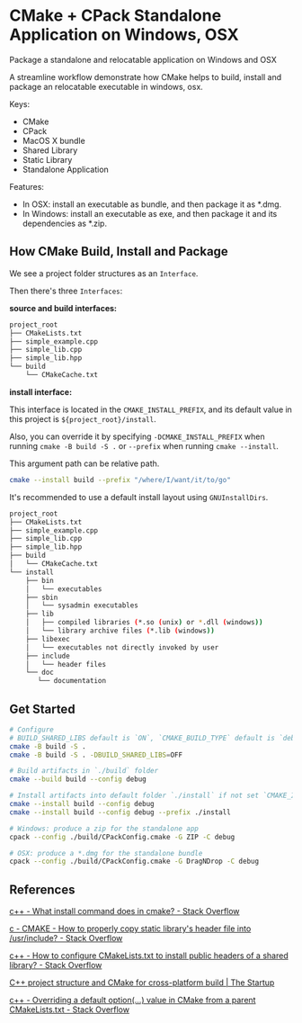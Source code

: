 # CMake + CPack Standalone Application on Windows, OSX

Package a standalone and relocatable application on Windows and OSX

A streamline workflow demonstrate how CMake helps to build, install and package an relocatable executable in windows, osx.

Keys:

- CMake
- CPack
- MacOS X bundle
- Shared Library
- Static Library
- Standalone Application

Features:

- In OSX: install an executable as bundle, and then package it as *.dmg.
- In Windows: install an executable as exe, and then package it and its dependencies as *.zip.

## How CMake Build, Install and Package

We see a project folder structures as an `Interface`.

Then there's three `Interfaces`:

**source and build interfaces:**

```sh
project_root
├── CMakeLists.txt
├── simple_example.cpp
├── simple_lib.cpp
├── simple_lib.hpp
└── build
    └── CMakeCache.txt
```

**install interface:**

This interface is located in the `CMAKE_INSTALL_PREFIX`, and its default value in this project is  `${project_root}/install`.

Also, you can override it by specifying `-DCMAKE_INSTALL_PREFIX` when running `cmake -B build -S .` or `--prefix` when running `cmake --install`.

This argument path can be relative path.

```sh
cmake --install build --prefix "/where/I/want/it/to/go"
```

It's recommended to use a default install layout using `GNUInstallDirs`.

```sh
project_root
├── CMakeLists.txt
├── simple_example.cpp
├── simple_lib.cpp
├── simple_lib.hpp
├── build
│   └── CMakeCache.txt
└── install
    ├── bin
    │   └── executables
    ├── sbin
    │   └── sysadmin executables
    ├── lib
    │   ├── compiled libraries (*.so (unix) or *.dll (windows))
    │   └── library archive files (*.lib (windows))
    ├── libexec
    │   └── executables not directly invoked by user
    ├── include
    │   └── header files
    └── doc
       └── documentation
```

## Get Started

```sh
# Configure
# BUILD_SHARED_LIBS default is `ON`, `CMAKE_BUILD_TYPE` default is `debug`
cmake -B build -S .
cmake -B build -S . -DBUILD_SHARED_LIBS=OFF

# Build artifacts in `./build` folder
cmake --build build --config debug

# Install artifacts into default folder `./install` if not set `CMAKE_INSTALL_PREFIX`
cmake --install build --config debug
cmake --install build --config debug --prefix ./install

# Windows: produce a zip for the standalone app
cpack --config ./build/CPackConfig.cmake -G ZIP -C debug

# OSX: produce a *.dmg for the standalone bundle
cpack --config ./build/CPackConfig.cmake -G DragNDrop -C debug
```

## References

[c++ - What install command does in cmake? - Stack Overflow](https://stackoverflow.com/questions/53121491/what-install-command-does-in-cmake)

[c - CMAKE - How to properly copy static library's header file into /usr/include? - Stack Overflow](https://stackoverflow.com/questions/10487256/cmake-how-to-properly-copy-static-librarys-header-file-into-usr-include)

[c++ - How to configure CMakeLists.txt to install public headers of a shared library? - Stack Overflow](https://stackoverflow.com/questions/54271925/how-to-configure-cmakelists-txt-to-install-public-headers-of-a-shared-library)

[C++ project structure and CMake for cross-platform build | The Startup](https://medium.com/swlh/c-project-structure-for-cmake-67d60135f6f5)

[c++ - Overriding a default option(...) value in CMake from a parent CMakeLists.txt - Stack Overflow](https://stackoverflow.com/questions/3766740/overriding-a-default-option-value-in-cmake-from-a-parent-cmakelists-txt)